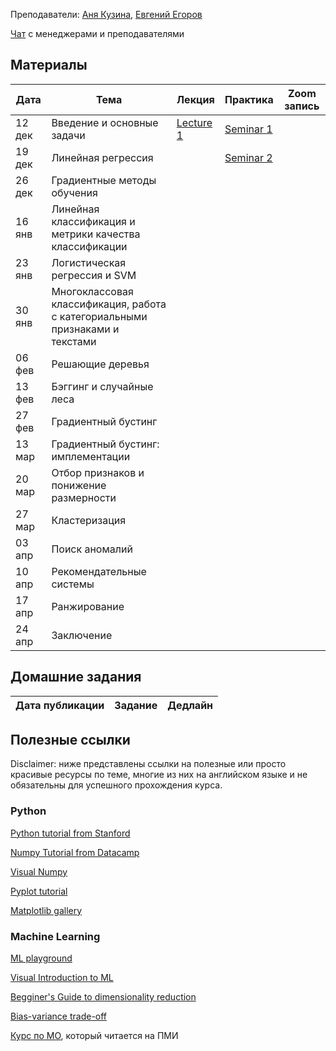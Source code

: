 
Преподаватели: [Аня Кузина](https://akuzina.github.io/), [Евгений Егоров](https://evgenii-egorov.github.io/)

[Чат](https://t.me/joinchat/CzqJzE94b6QN6Oe9FQ-b9w) с менеджерами и преподавателями

## Материалы

| Дата | Тема | Лекция | Практика| Zoom запись |
|-----|-----|----------|---------|-------------|
|12 дек|Введение и основные задачи| [Lecture 1](lectures/Lecture1_intro.pdf) | [Seminar 1](practicals/sem_1.ipynb) | |
|19 дек|Линейная регрессия| | [Seminar 2](practicals/sem_2_empty.ipynb) || 
|26 дек|Градиентные методы обучения||||
|16 янв|Линейная классификация и метрики качества классификации||||
|23 янв|Логистическая регрессия и SVM||||
|30 янв|Многоклассовая классификация, работа с категориальными признаками и текстами||||
|06 фев|Решающие деревья||||
|13 фев|Бэггинг и случайные леса||||
|27 фев|Градиентный бустинг||||
|13 мар|Градиентный бустинг: имплементации||||
|20 мар|Отбор признаков и понижение размерности||||
|27 мар|Кластеризация||||
|03 апр|Поиск аномалий||||
|10 апр|Рекомендательные системы||||
|17 апр|Ранжирование||||
|24 апр|Заключение||||


## Домашние задания

| Дата публикации| Задание | Дедлайн |
|----------------|---------|---------|



## Полезные ссылки
Disclaimer: ниже представлены ссылки на полезные или просто красивые ресурсы по теме, 
многие из них на английском языке и не обязательны для успешного прохождения курса. 

### Python
[Python tutorial from Stanford](https://cs231n.github.io/python-numpy-tutorial/)

[Numpy Tutorial from Datacamp](https://www.datacamp.com/community/tutorials/python-numpy-tutorial)

[Visual Numpy](http://jalammar.github.io/visual-numpy/)

[Pyplot tutorial](https://matplotlib.org/tutorials/introductory/pyplot.html)

[Matplotlib gallery](https://matplotlib.org/gallery.html)

### Machine Learning
[ML playground](https://ml-playground.com/)

[Visual Introduction to ML](http://www.r2d3.us/visual-intro-to-machine-learning-part-1/)

[Begginer's Guide to dimensionality reduction](https://idyll.pub/post/dimensionality-reduction-293e465c2a3443e8941b016d/)

[Bias-variance trade-off](http://www.r2d3.us/visual-intro-to-machine-learning-part-2/)

[Курс по МО](https://github.com/esokolov/ml-course-hse), который читается на ПМИ
